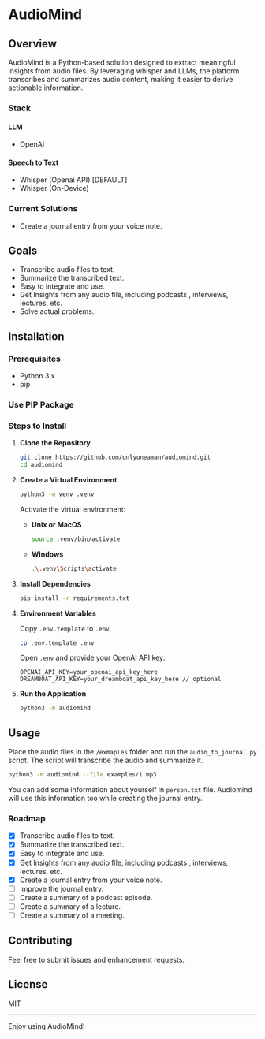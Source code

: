 # AudioMind

## Overview

AudioMind is a Python-based solution designed to extract meaningful insights from audio files. By leveraging whisper and LLMs, the platform transcribes and summarizes audio content, making it easier to derive actionable information.

### Stack

#### LLM
   - OpenAI

#### Speech to Text
   - Whisper (Openai API) [DEFAULT]
   - Whisper (On-Device)

### Current Solutions

- Create a journal entry from your voice note.

## Goals

- Transcribe audio files to text.
- Summarize the transcribed text.
- Easy to integrate and use.
- Get Insights from any audio file, including podcasts , interviews, lectures, etc.
- Solve actual problems.

## Installation

### Prerequisites

- Python 3.x
- pip

### Use PIP Package

### Steps to Install

1. **Clone the Repository**

    ```bash
    git clone https://github.com/onlyoneaman/audiomind.git
    cd audiomind
    ```

2. **Create a Virtual Environment**

    ```bash
    python3 -m venv .venv
    ```

    Activate the virtual environment:

    - **Unix or MacOS**

        ```bash
        source .venv/bin/activate
        ```
    
    - **Windows**

        ```bash
        .\.venv\Scripts\activate
        ```

3. **Install Dependencies**

    ```bash
    pip install -r requirements.txt
    ```

4. **Environment Variables**

    Copy `.env.template` to `.env`.

    ```bash
    cp .env.template .env
    ```

    Open `.env` and provide your OpenAI API key:

    ```dotenv
    OPENAI_API_KEY=your_openai_api_key_here
    DREAMBOAT_API_KEY=your_dreamboat_api_key_here // optional
    ```

5. **Run the Application**

    ```bash
    python3 -m audiomind
    ```

## Usage

Place the audio files in the `/exmaples` folder and run the `audio_to_journal.py` script. The script will transcribe the audio and summarize it.

```bash
python3 -m audiomind --file examples/1.mp3
```

You can add some information about yourself in `person.txt` file.
Audiomind will use this information too while creating the journal entry.

### Roadmap

- [x] Transcribe audio files to text.
- [x] Summarize the transcribed text.
- [x] Easy to integrate and use.
- [x] Get Insights from any audio file, including podcasts , interviews, lectures, etc.
- [X] Create a journal entry from your voice note.
- [ ] Improve the journal entry.
- [ ] Create a summary of a podcast episode.
- [ ] Create a summary of a lecture.
- [ ] Create a summary of a meeting.

## Contributing

Feel free to submit issues and enhancement requests.

## License

MIT

---

Enjoy using AudioMind!